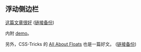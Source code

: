## 浮动侧边栏

[这篇文章很好](http://www.pixelbind.com/make-a-div-stick-when-you-scroll/) ([链接备份](https://web.archive.org/web/20220925043633/https://pixelbind.com/80-make-a-div-stick-when-you-scroll/))

内附 [demo](http://www.pixelbind.com/examples/stick-a-div/2/)。

另外，CSS-Tricks 的 [All About Floats](https://css-tricks.com/all-about-floats/) 也是一篇好文。 ([链接备份](https://web.archive.org/web/20230225002117/https://css-tricks.com/all-about-floats/))

